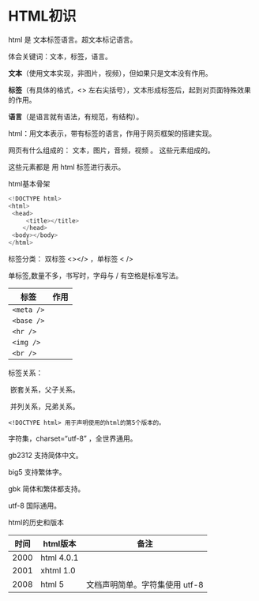 # HTML初识

html 是 文本标签语言。超文本标记语言。

体会关键词：文本，标签，语言。

**文本**（使用文本实现，非图片，视频），但如果只是文本没有作用。

**标签**（有具体的格式，<> 左右尖括号），文本形成标签后，起到对页面特殊效果的作用。

**语言**（是语言就有语法，有规范，有结构）。

html：用文本表示，带有标签的语言，作用于网页框架的搭建实现。

网页有什么组成的： 文本，图片，音频，视频 。 这些元素组成的。

这些元素都是 用 html 标签进行表示。

html基本骨架

```javascript
<!DOCTYPE html>
<html>
 <head>
     <title></title>
    </head>
 <body></body>
</html>
```

标签分类： 双标签 <></> ，单标签 < />

单标签,数量不多，书写时，字母与 / 有空格是标准写法。

| 标签       | 作用 |
| ---------- | ---- |
| `<meta />` |      |
| `<base />` |      |
| `<hr />`   |      |
| `<img />`  |      |
| `<br />`   |      |

标签关系：

​ 嵌套关系，父子关系。

​ 并列关系，兄弟关系。

```
<!DOCTYPE html> 用于声明使用的html的第5个版本的。
```

字符集，charset=“utf-8” ，全世界通用。

gb2312 支持简体中文。

big5 支持繁体字。

gbk 简体和繁体都支持。

utf-8 国际通用。

html的历史和版本

| 时间 | html版本   | 备注                           |
| ---- | ---------- | ------------------------------ |
| 2000 | html 4.0.1 |                                |
| 2001 | xhtml 1.0  |                                |
| 2008 | html 5     | 文档声明简单。字符集使用 utf-8 |
